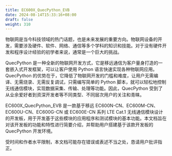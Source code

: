 ```yaml
---
title: EC600X_QuecPython_EVB
date: 2024-08-14T15:33:16+08:00
draft: false
weight: 310
---
```


物联网是当今科技领域的热门话题，也是未来发展的重要方向。物联网设备的开发，需要涉及硬件、软件、网络、通信等多个学科的知识和技能。对于没有硬件开发和程序设计经验的初学者来说，通常是一个巨大的挑战。

QuecPython 是一种全新的物联网开发方式，它是移远通信为客户量身打造的一套嵌入式开发框架，可以让客户使用 Python 语言快速实现各种物联网应用。QuecPython 的优势在于，它降低了物联网开发的门槛和难度，让用户无需编译、无需烧录、无需反复调试，只需编写简单的 Python 脚本，就可以轻松地控制无线通信模块，实现数据采集、传输、处理等功能。因此，QuecPython 受到了从业余爱好者到资深开发者等不同类型、不同层次用户的关注和青睐。

EC600X_QuecPython_EVB 是一款基于移远 EC600N-CN、EC600M-CN、EC600U-CN、EC600G-CN 或 EC600E-CN 系列 LTE Cat.1 无线通信模块设计的开发板，用于开发基于这些模块的应用程序和测试模块的基本功能。本文档旨在对该开发板的功能和特性进行简要介绍，并帮助用户搭建基于该款开发板的 QuecPython 开发环境。

受时间和作者水平限制，本文档可能存在错误或表述不当之处，恳请用户批评指正。

